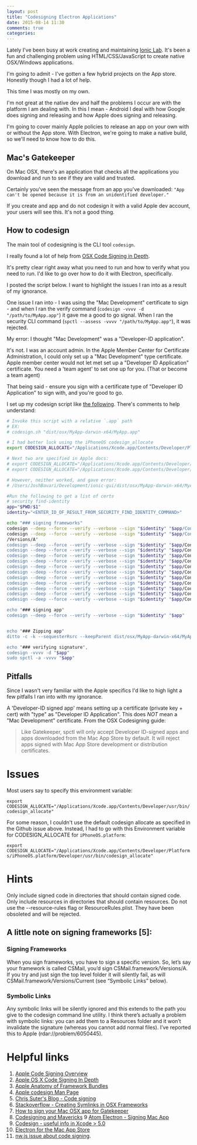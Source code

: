```yaml
---
layout: post
title: "Codesigning Electron Applications"
date: 2015-08-14 11:30
comments: true
categories: 
---
```


Lately I've been busy at work creating and maintaining [Ionic Lab](http://lab.ionic.io). It's been a fun and challenging problem using HTML/CSS/JavaScript to create native OSX/Windows applications.

I'm going to admit - I've gotten a few hybrid projects on the App store. Honestly though I had a lot of help. 

This time I was mostly on my own. 

I'm not great at the native dev and half the problems I occur are with the platform I am dealing with. In this I mean - Android I deal with how Google does signing and releasing and how Apple does signing and releasing.

I'm going to cover mainly Apple policies to release an app on your own with or without the App store. With Electron, we're going to make a native build, so we'll need to know how to do this.

## Mac's Gatekeeper

On Mac OSX, there's an application that checks all the applications you download and run to see if they are valid and trusted.

Certainly you've seen the message from an app you've downloaded: `"App can't be opened because it is from an unidentified developer."`

If you create and app and do not codesign it with a valid Apple dev account, your users will see this. It's not a good thing.

## How to codesign

The main tool of codesigning is the CLI tool `codesign`.

I really found a lot of help from [OSX Code Signing in Depth](https://developer.apple.com/library/mac/technotes/tn2206/_index.html#//apple_ref/doc/uid/DTS40007919-CH1-TNTAG400).

It's pretty clear right away what you need to run and how to verify what you need to run. I'd like to go over how to do it with Electron, specifically.

I posted the script below. I want to highlight the issues I ran into as a result of my ignorance.

One issue I ran into - I was using the "Mac Development" certificate to sign - and when I ran the verify command (`codesign -vvvv -d "/path/to/MyApp.app"`) it gave me a good to go signal. When I ran the security CLI command (`spctl --assess -vvvv "/path/to/MyApp.app"`), it was rejected. 

My error: I thought "Mac Development" was a "Developer-ID application". 

It's not. I was an account admin. In the Apple Member Center for Certificate Administration, I could only set up a "Mac Development" type certificate. Apple member center would not let met set up a "Developer ID Application" certificate. You need a 'team agent' to set one up for you. (That or become a team agent)

That being said - ensure you sign with a certificate type of "Developer ID Application" to sign with, and you're good to go.

I set up my codesign script like [the following](https://github.com/nwjs/nw.js/issues/616#issuecomment-30844482). There's comments to help understand:

```sh
# Invoke this script with a relative `.app` path
# EX:
# codesign.sh "dist/osx/MyApp-darwin-x64/MyApp.app"

# I had better luck using the iPhoneOS codesign_allocate
export CODESIGN_ALLOCATE="/Applications/Xcode.app/Contents/Developer/Platforms/iPhoneOS.platform/Developer/usr/bin/codesign_allocate"

# Next two are specified in Apple docs:
# export CODESIGN_ALLOCATE="/Applications/Xcode.app/Contents/Developer/usr/bin/codesign_allocate"
# export CODESIGN_ALLOCATE="/Applications/Xcode.app/Contents/Developer/Toolchains/XcodeDefault.xctoolchain/usr/bin/codesign_allocate"

# However, neither worked, and gave error:
# /Users/JoshBavari/Development/ionic-gui/dist/osx/MyApp-darwin-x64/MyApp.app/Contents/Frameworks/Electron Framework.framework/Electron Framework: cannot find code object on disk

#Run the following to get a list of certs
# security find-identity
app="$PWD/$1"
identity="<ENTER_ID_OF_RESULT_FROM_SECURITY_FIND_IDENTITY_COMMAND>"

echo "### signing frameworks"
codesign --deep --force --verify --verbose --sign "$identity" "$app/Contents/Frameworks/Electron Framework.framework/Electron Framework"
codesign --deep --force --verify --verbose --sign "$identity" "$app/Contents/Frameworks/Electron Framework.framework/"
/Versions/A"
codesign --deep --force --verify --verbose --sign "$identity" "$app/Contents/Frameworks/Electron Framework.framework/Versions/Current/Electron Framework"
codesign --deep --force --verify --verbose --sign "$identity" "$app/Contents/Frameworks/Electron Helper EH.app/Contents/MacOS/Electron Helper EH"
codesign --deep --force --verify --verbose --sign "$identity" "$app/Contents/Frameworks/Electron Helper NP.app/Contents/MacOS/Electron Helper NP"
codesign --deep --force --verify --verbose --sign "$identity" "$app/Contents/Frameworks/Electron Helper NP.app/Contents/MacOS/Electron Helper NP"
codesign --deep --force --verify --verbose --sign "$identity" "$app/Contents/Frameworks/MyApp Helper.app/Contents/MacOS/MyApp Helper"
codesign --deep --force --verify --verbose --sign "$identity" "$app/Contents/Frameworks/Mantle.framework/Mantle"
codesign --deep --force --verify --verbose --sign "$identity" "$app/Contents/Frameworks/Mantle.framework/Versions/A"
codesign --deep --force --verify --verbose --sign "$identity" "$app/Contents/Frameworks/ReactiveCocoa.framework/ReactiveCocoa"
codesign --deep --force --verify --verbose --sign "$identity" "$app/Contents/Frameworks/ReactiveCocoa.framework/Versions/A"
codesign --deep --force --verify --verbose --sign "$identity" "$app/Contents/Frameworks/Squirrel.framework/Squirrel"
codesign --deep --force --verify --verbose --sign "$identity" "$app/Contents/Frameworks/Squirrel.framework/Versions/A"

echo "### signing app"
codesign --deep --force --verify --verbose --sign "$identity" "$app"


echo "### Zipping app"
ditto -c -k --sequesterRsrc --keepParent dist/osx/MyApp-darwin-x64/MyApp.app/ dist/osx/MyApp-Mac.zip

echo "### verifying signature",
codesign -vvvv -d "$app"
sudo spctl -a -vvvv "$app"
```

## Pitfalls

Since I wasn't very familiar with the Apple specifics I'd like to high light a few pitfalls I ran into with my ignorance.

A 'Developer-ID signed app' means setting up a certificate (private key + cert) with "type" as "Developer ID Application". This does *NOT* mean a "Mac Development" certificate. From the OSX Codesigning guide:

> Like Gatekeeper, spctl will only accept Developer ID-signed apps and apps downloaded from the Mac App Store by default. It will reject apps signed with Mac App Store development or distribution certificates.

# Issues

Most users say to specify this environment variable:

`export CODESIGN_ALLOCATE="/Applications/Xcode.app/Contents/Developer/usr/bin/codesign_allocate"`

For some reason, I couldn't use the default codesign allocate as specified in the Github issue above. Instead, I had to go with this Environment variable for CODESIGN_ALLOCATE for `iPhoneOS.platform`:

`export CODESIGN_ALLOCATE="/Applications/Xcode.app/Contents/Developer/Platforms/iPhoneOS.platform/Developer/usr/bin/codesign_allocate"`

# Hints

Only include signed code in directories that should contain signed code.
Only include resources in directories that should contain
resources.
Do not use the --resource-rules flag or ResourceRules.plist. They have been obsoleted and will be rejected.

## A little note on signing frameworks [5]:

### Signing Frameworks

When you sign frameworks, you have to sign a specific version. So, let’s say your framework is called CSMail, you’d sign CSMail.framework/Versions/A. If you try and just sign the top level folder it will silently fail, as will CSMail.framework/Versions/Current (see “Symbolic Links” below).

### Symbolic Links

Any symbolic links will be silently ignored and this extends to the path you give to the codesign command line utility. I think there’s actually a problem with symbolic links: you can add them to a Resources folder and it won’t invalidate the signature (whereas you cannot add normal files). I’ve reported this to Apple (rdar://problem/6050445).

# Helpful links

1. [Apple Code Signing Overview](https://developer.apple.com/library/mac/documentation/Security/Conceptual/CodeSigningGuide/AboutCS/AboutCS.html)
2.  [Apple OS X Code Signing In Depth](https://developer.apple.com/library/mac/technotes/tn2206/_index.html#//apple_ref/doc/uid/DTS40007919-CH1-TNTAG205)
3. [Apple Anatomy of Framework Bundles](https://developer.apple.com/library/mac/documentation/MacOSX/Conceptual/BPFrameworks/Concepts/FrameworkAnatomy.html)
4. [Apple codesign Man Page](https://developer.apple.com/library/mac/documentation/Darwin/Reference/ManPages/man1/codesign.1.html#//apple_ref/doc/man/1/codesign)
5. [Chris Suter's Blog - Code signing](http://sutes.co.uk/2008/07/code-signing.html)
6. [Stackoverflow - Creating Symlinks in OSX Frameworks](http://stackoverflow.com/questions/27871099/creating-symlinks-in-osx-frameworks-inside-app-bundle)
7. [How to sign your Mac OSX app for Gatekeeper](http://successfulsoftware.net/2012/08/30/how-to-sign-your-mac-os-x-app-for-gatekeeper/)
8. [Codesigning and Mavericks](http://furbo.org/2013/10/17/code-signing-and-mavericks/)
9 [Atom Electron - Signing Mac App](http://www.pracucci.com/atom-electron-signing-mac-app.html)
10. [Codesign - useful info in Xcode > 5.0](http://blog.hoachuck.biz/blog/2013/10/29/codesign-useful-info-in-xcode-5-dot-0-1/)
11. [Electron for the Mac App Store](http://www.saschawise.com/blog/2015/08/12/electron-for-the-mac-app-store.html)
12. [nw.js issue about code signing](https://github.com/nwjs/nw.js/issues/616#issuecomment-30844482).
